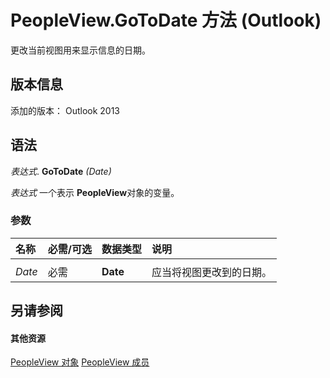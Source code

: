 
# PeopleView.GoToDate 方法 (Outlook)
更改当前视图用来显示信息的日期。

## 版本信息

添加的版本： Outlook 2013


## 语法

 _表达式_. **GoToDate** _(Date)_

 _表达式_ 一个表示 **PeopleView**对象的变量。


### 参数



|**名称**|**必需/可选**|**数据类型**|**说明**|
|:-----|:-----|:-----|:-----|
|||||
| _Date_|必需|**Date**|应当将视图更改到的日期。|

## 另请参阅


#### 其他资源


[PeopleView 对象](7b569709-5da8-a950-a0fb-9d64b520a21b.md)
[PeopleView 成员](http://msdn.microsoft.com/library/87b0295a-ab7d-28dd-cdf8-7e4331c3b802%28Office.15%29.aspx)